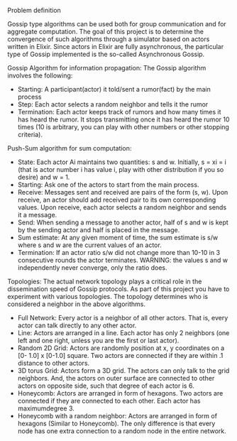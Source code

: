 Problem definition

Gossip type algorithms can be used both for group communication and for aggregate computation. The goal of this project is to determine the convergence of such algorithms through a simulator based on actors written in Elixir. Since actors in Elixir are fully asynchronous, the particular type of Gossip implemented is the so-called Asynchronous Gossip.

Gossip Algorithm for information propagation: The Gossip algorithm involves the following:
* Starting: A participant(actor) it told/sent a rumor(fact) by the main process
* Step: Each actor selects a random neighbor and tells it the rumor
* Termination: Each actor keeps track of rumors and how many times it has heard the rumor. It stops transmitting once it has heard the rumor 10 times (10 is arbitrary, you can play with other numbers or other stopping criteria).

Push-Sum algorithm for sum computation:
* State: Each actor Ai maintains two quantities: s and w. Initially, s = xi = i (that is actor number i has value i, play with other distribution if you so desire) and
w = 1.
* Starting: Ask one of the actors to start from the main process.
* Receive: Messages sent and received are pairs of the form (s, w). Upon receive, an actor should add received pair to its own corresponding values. Upon receive, each actor selects a random neighbor and sends it a message.
* Send: When sending a message to another actor, half of s and w is kept by the sending actor and half is placed in the message.
* Sum estimate: At any given moment of time, the sum estimate is s/w where s and w are the current values of an actor.
* Termination: If an actor ratio s/w did not change more than 10-10 in 3 consecutive rounds the actor terminates. WARNING: the values s and w independently never converge, only the ratio does.


Topologies: The actual network topology plays a critical role in the dissemination speed of Gossip protocols. As part of this project you have to experiment with various topologies. The topology determines who is considered a neighbor in the above algorithms.

* Full Network: Every actor is a neighbor of all other actors. That is, every actor can talk directly to any other actor.
* Line: Actors are arranged in a line. Each actor has only 2 neighbors (one left and one right, unless you are the first or last actor).
* Random 2D Grid: Actors are randomly position at x, y coordinates on a [0- 1.0] x [0-1.0] square. Two actors are connected if they are within .1 distance to other actors.
* 3D torus Grid: Actors form a 3D grid. The actors can only talk to the grid neighbors. And, the actors on outer surface are connected to other actors on opposite side, such that degree of each actor is 6.
* Honeycomb: Actors are arranged in form of hexagons. Two actors are connected if they are connected to each other. Each actor has maximumdegree 3.
* Honeycomb with a random neighbor: Actors are arranged in form of hexagons (Similar to Honeycomb). The only difference is that every node has one extra connection to a random node in the entire network.


